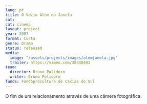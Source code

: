 ```yaml
---
lang: pt
title: O Vazio Além da Janela
cat:
cat: cinema
layout: project
year: 2007
format: Curta
genre: Drama
status: released
media:
  image: "/assets/projects/images/alemjanela.jpg"
  trailer: https://vimeo.com/38340401
team:
  director: Bruno Polidoro
  writer: Bruno Polidoro
funds: Fundoprocultura de Caxias do Sul
---
```


O fim de um relacionamento através de uma câmera fotográfica.
